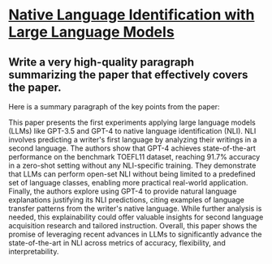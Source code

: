 # [Native Language Identification with Large Language Models](https://arxiv.org/abs/2312.07819)

## Write a very high-quality paragraph summarizing the paper that effectively covers the paper.

 Here is a summary paragraph of the key points from the paper:

This paper presents the first experiments applying large language models (LLMs) like GPT-3.5 and GPT-4 to native language identification (NLI). NLI involves predicting a writer's first language by analyzing their writings in a second language. The authors show that GPT-4 achieves state-of-the-art performance on the benchmark TOEFL11 dataset, reaching 91.7% accuracy in a zero-shot setting without any NLI-specific training. They demonstrate that LLMs can perform open-set NLI without being limited to a predefined set of language classes, enabling more practical real-world application. Finally, the authors explore using GPT-4 to provide natural language explanations justifying its NLI predictions, citing examples of language transfer patterns from the writer's native language. While further analysis is needed, this explainability could offer valuable insights for second language acquisition research and tailored instruction. Overall, this paper shows the promise of leveraging recent advances in LLMs to significantly advance the state-of-the-art in NLI across metrics of accuracy, flexibility, and interpretability.
